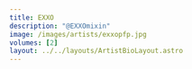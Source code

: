 ```yaml
---
title: EXXO
description: "@EXXOmixin"
image: /images/artists/exxopfp.jpg
volumes: [2]
layout: ../../layouts/ArtistBioLayout.astro
---
```


